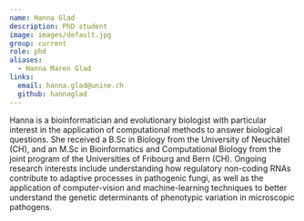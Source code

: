 ```yaml
---
name: Hanna Glad
description: PhD student
image: images/default.jpg
group: current
role: phd
aliases:
  - Hanna Maren Glad
links:
  email: hanna.glad@unine.ch
  github: hannaglad
---
```


Hanna is a bioinformatician and evolutionary biologist with particular interest in the application of computational methods to answer biological questions. She received a B.Sc in Biology from the University of Neuchâtel (CH), and an M.Sc in Bioinformatics and Computational Biology from the joint program of the Universities of Fribourg and Bern (CH). Ongoing research interests include understanding how regulatory non-coding RNAs contribute to adaptive processes in pathogenic fungi, as well as the application of computer-vision and machine-learning techniques to better understand the genetic determinants of phenotypic variation in microscopic pathogens.